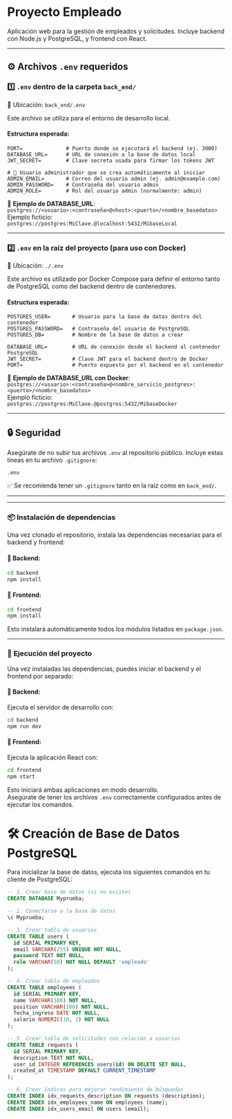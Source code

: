 # Proyecto Empleado

Aplicación web para la gestión de empleados y solicitudes. Incluye backend con Node.js y PostgreSQL, y frontend con React.

---

## ⚙️ Archivos `.env` requeridos

### 1️⃣ `.env` dentro de la carpeta `back_end/`

📁 Ubicación: `back_end/.env`

Este archivo se utiliza para el entorno de desarrollo local.

#### Estructura esperada:

```env
PORT=              # Puerto donde se ejecutará el backend (ej. 3000)
DATABASE_URL=      # URL de conexión a la base de datos local
JWT_SECRET=        # Clave secreta usada para firmar los tokens JWT

# 🔐 Usuario administrador que se crea automáticamente al iniciar
ADMIN_EMAIL=       # Correo del usuario admin (ej. admin@example.com)
ADMIN_PASSWORD=    # Contraseña del usuario admin
ADMIN_ROLE=        # Rol del usuario admin (normalmente: admin)
```

📝 **Ejemplo de DATABASE_URL**:  
`postgres://<usuario>:<contraseña>@<host>:<puerto>/<nombre_basedatos>`  
Ejemplo ficticio:  
`postgres://postgres:MiClave.@localhost:5432/MibaseLocal`

---

### 2️⃣ `.env` en la raíz del proyecto (para uso con Docker)

📁 Ubicación: `./.env`

Este archivo es utilizado por Docker Compose para definir el entorno tanto de PostgreSQL como del backend dentro de contenedores.

#### Estructura esperada:

```env
POSTGRES_USER=       # Usuario para la base de datos dentro del contenedor
POSTGRES_PASSWORD=   # Contraseña del usuario de PostgreSQL
POSTGRES_DB=         # Nombre de la base de datos a crear

DATABASE_URL=        # URL de conexión desde el backend al contenedor PostgreSQL
JWT_SECRET=          # Clave JWT para el backend dentro de Docker
PORT=                # Puerto expuesto por el backend en el contenedor
```

📝 **Ejemplo de DATABASE_URL con Docker**:  
`postgres://<usuario>:<contraseña>@<nombre_servicio_postgres>:<puerto>/<nombre_basedatos>`  
Ejemplo ficticio:  
`postgres://postgres:MiClave.@postgres:5432/MibaseDocker`

---

## 🔒 Seguridad

Asegúrate de no subir tus archivos `.env` al repositorio público. Incluye estas líneas en tu archivo `.gitignore`:

```
.env
```

✅ Se recomienda tener un `.gitignore` tanto en la raíz como en `back_end/`.

---


---

### 📦 Instalación de dependencias

Una vez clonado el repositorio, instala las dependencias necesarias para el backend y frontend:

#### 🔧 Backend:
```bash
cd backend
npm install
```

#### 🎨 Frontend:
```bash
cd frontend
npm install
```

Esto instalará automáticamente todos los módulos listados en `package.json`.



---

### 🚀 Ejecución del proyecto

Una vez instaladas las dependencias, puedes iniciar el backend y el frontend por separado:

#### 🔧 Backend:
Ejecuta el servidor de desarrollo con:

```bash
cd backend
npm run dev
```

#### 🎨 Frontend:
Ejecuta la aplicación React con:

```bash
cd frontend
npm start
```

Esto iniciará ambas aplicaciones en modo desarrollo.  
Asegúrate de tener los archivos `.env` correctamente configurados antes de ejecutar los comandos.


# 🛠️ Creación de Base de Datos PostgreSQL

Para inicializar la base de datos, ejecuta los siguientes comandos en tu cliente de PostgreSQL:

```sql
-- 1. Crear base de datos (si no existe)
CREATE DATABASE Myprueba;

-- 2. Conectarse a la base de datos
\c Myprueba;

-- 3. Crear tabla de usuarios
CREATE TABLE users (
  id SERIAL PRIMARY KEY,
  email VARCHAR(255) UNIQUE NOT NULL,
  password TEXT NOT NULL,
  role VARCHAR(50) NOT NULL DEFAULT 'empleado'
);

-- 4. Crear tabla de empleados
CREATE TABLE employees (
  id SERIAL PRIMARY KEY,
  name VARCHAR(100) NOT NULL,
  position VARCHAR(100) NOT NULL,
  fecha_ingreso DATE NOT NULL,
  salario NUMERIC(10, 2) NOT NULL
);

-- 5. Crear tabla de solicitudes con relación a usuarios
CREATE TABLE requests (
  id SERIAL PRIMARY KEY,
  description TEXT NOT NULL,
  user_id INTEGER REFERENCES users(id) ON DELETE SET NULL,
  created_at TIMESTAMP DEFAULT CURRENT_TIMESTAMP
);

-- 6. Crear índices para mejorar rendimiento de búsquedas
CREATE INDEX idx_requests_description ON requests (description);
CREATE INDEX idx_employees_name ON employees (name);
CREATE INDEX idx_users_email ON users (email);
